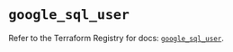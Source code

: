 # `google_sql_user`

Refer to the Terraform Registry for docs: [`google_sql_user`](https://registry.terraform.io/providers/hashicorp/google-beta/6.7.0/docs/resources/google_sql_user).
